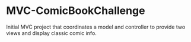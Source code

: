 # MVC-ComicBookChallenge
Initial MVC project that coordinates a model and controller to provide two views and display classic comic info. 
